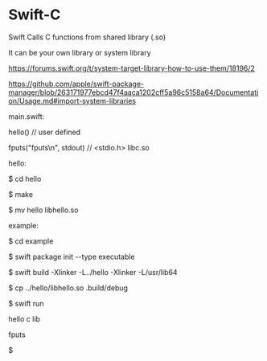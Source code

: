 # Swift-C
Swift Calls C functions from shared library (.so)

It can be your own library or system library

https://forums.swift.org/t/system-target-library-how-to-use-them/18196/2

https://github.com/apple/swift-package-manager/blob/263171977ebcd47f4aaca1202cff5a96c5158a64/Documentation/Usage.md#import-system-libraries

main.swift:

hello()  // user defined

fputs("fputs\n", stdout)  // <stdio.h> libc.so

hello:

$ cd hello

$ make

$ mv hello libhello.so

example:

$ cd example

$ swift package init --type executable

$ swift build   -Xlinker -L../hello   -Xlinker -L/usr/lib64

$ cp ../hello/libhello.so .build/debug

$ swift run

hello c lib

fputs

$
